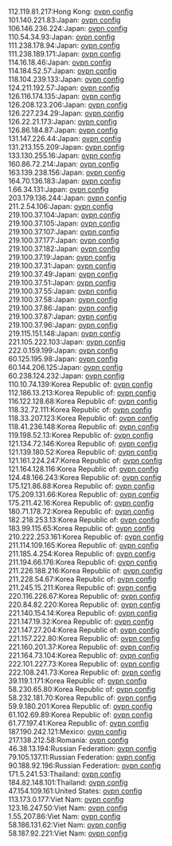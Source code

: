 112.119.81.217:Hong Kong: [ovpn config](vpn/112_119_81_217.ovpn)  
101.140.221.83:Japan: [ovpn config](vpn/101_140_221_83.ovpn)  
106.146.236.224:Japan: [ovpn config](vpn/106_146_236_224.ovpn)  
110.54.34.93:Japan: [ovpn config](vpn/110_54_34_93.ovpn)  
111.238.178.94:Japan: [ovpn config](vpn/111_238_178_94.ovpn)  
111.238.189.171:Japan: [ovpn config](vpn/111_238_189_171.ovpn)  
114.16.18.46:Japan: [ovpn config](vpn/114_16_18_46.ovpn)  
114.184.52.57:Japan: [ovpn config](vpn/114_184_52_57.ovpn)  
118.104.239.133:Japan: [ovpn config](vpn/118_104_239_133.ovpn)  
124.211.192.57:Japan: [ovpn config](vpn/124_211_192_57.ovpn)  
126.116.174.135:Japan: [ovpn config](vpn/126_116_174_135.ovpn)  
126.208.123.206:Japan: [ovpn config](vpn/126_208_123_206.ovpn)  
126.227.234.29:Japan: [ovpn config](vpn/126_227_234_29.ovpn)  
126.22.21.173:Japan: [ovpn config](vpn/126_22_21_173.ovpn)  
126.86.184.87:Japan: [ovpn config](vpn/126_86_184_87.ovpn)  
131.147.226.44:Japan: [ovpn config](vpn/131_147_226_44.ovpn)  
131.213.155.209:Japan: [ovpn config](vpn/131_213_155_209.ovpn)  
133.130.255.16:Japan: [ovpn config](vpn/133_130_255_16.ovpn)  
160.86.72.214:Japan: [ovpn config](vpn/160_86_72_214.ovpn)  
163.139.238.156:Japan: [ovpn config](vpn/163_139_238_156.ovpn)  
164.70.136.183:Japan: [ovpn config](vpn/164_70_136_183.ovpn)  
1.66.34.131:Japan: [ovpn config](vpn/1_66_34_131.ovpn)  
203.179.136.244:Japan: [ovpn config](vpn/203_179_136_244.ovpn)  
211.2.54.106:Japan: [ovpn config](vpn/211_2_54_106.ovpn)  
219.100.37.104:Japan: [ovpn config](vpn/219_100_37_104.ovpn)  
219.100.37.105:Japan: [ovpn config](vpn/219_100_37_105.ovpn)  
219.100.37.107:Japan: [ovpn config](vpn/219_100_37_107.ovpn)  
219.100.37.177:Japan: [ovpn config](vpn/219_100_37_177.ovpn)  
219.100.37.182:Japan: [ovpn config](vpn/219_100_37_182.ovpn)  
219.100.37.19:Japan: [ovpn config](vpn/219_100_37_19.ovpn)  
219.100.37.31:Japan: [ovpn config](vpn/219_100_37_31.ovpn)  
219.100.37.49:Japan: [ovpn config](vpn/219_100_37_49.ovpn)  
219.100.37.51:Japan: [ovpn config](vpn/219_100_37_51.ovpn)  
219.100.37.55:Japan: [ovpn config](vpn/219_100_37_55.ovpn)  
219.100.37.58:Japan: [ovpn config](vpn/219_100_37_58.ovpn)  
219.100.37.86:Japan: [ovpn config](vpn/219_100_37_86.ovpn)  
219.100.37.87:Japan: [ovpn config](vpn/219_100_37_87.ovpn)  
219.100.37.96:Japan: [ovpn config](vpn/219_100_37_96.ovpn)  
219.115.151.148:Japan: [ovpn config](vpn/219_115_151_148.ovpn)  
221.105.222.103:Japan: [ovpn config](vpn/221_105_222_103.ovpn)  
222.0.159.199:Japan: [ovpn config](vpn/222_0_159_199.ovpn)  
60.125.195.98:Japan: [ovpn config](vpn/60_125_195_98.ovpn)  
60.144.206.125:Japan: [ovpn config](vpn/60_144_206_125.ovpn)  
60.238.124.232:Japan: [ovpn config](vpn/60_238_124_232.ovpn)  
110.10.74.139:Korea Republic of: [ovpn config](vpn/110_10_74_139.ovpn)  
112.186.13.213:Korea Republic of: [ovpn config](vpn/112_186_13_213.ovpn)  
116.122.128.68:Korea Republic of: [ovpn config](vpn/116_122_128_68.ovpn)  
118.32.72.111:Korea Republic of: [ovpn config](vpn/118_32_72_111.ovpn)  
118.33.207.123:Korea Republic of: [ovpn config](vpn/118_33_207_123.ovpn)  
118.41.236.148:Korea Republic of: [ovpn config](vpn/118_41_236_148.ovpn)  
119.198.52.13:Korea Republic of: [ovpn config](vpn/119_198_52_13.ovpn)  
121.134.72.146:Korea Republic of: [ovpn config](vpn/121_134_72_146.ovpn)  
121.139.180.52:Korea Republic of: [ovpn config](vpn/121_139_180_52.ovpn)  
121.161.224.247:Korea Republic of: [ovpn config](vpn/121_161_224_247.ovpn)  
121.164.128.116:Korea Republic of: [ovpn config](vpn/121_164_128_116.ovpn)  
124.48.166.243:Korea Republic of: [ovpn config](vpn/124_48_166_243.ovpn)  
175.121.86.88:Korea Republic of: [ovpn config](vpn/175_121_86_88.ovpn)  
175.209.131.66:Korea Republic of: [ovpn config](vpn/175_209_131_66.ovpn)  
175.211.42.16:Korea Republic of: [ovpn config](vpn/175_211_42_16.ovpn)  
180.71.178.72:Korea Republic of: [ovpn config](vpn/180_71_178_72.ovpn)  
182.218.253.13:Korea Republic of: [ovpn config](vpn/182_218_253_13.ovpn)  
183.99.115.65:Korea Republic of: [ovpn config](vpn/183_99_115_65.ovpn)  
210.222.253.161:Korea Republic of: [ovpn config](vpn/210_222_253_161.ovpn)  
211.114.109.165:Korea Republic of: [ovpn config](vpn/211_114_109_165.ovpn)  
211.185.4.254:Korea Republic of: [ovpn config](vpn/211_185_4_254.ovpn)  
211.194.66.176:Korea Republic of: [ovpn config](vpn/211_194_66_176.ovpn)  
211.226.188.216:Korea Republic of: [ovpn config](vpn/211_226_188_216.ovpn)  
211.228.54.67:Korea Republic of: [ovpn config](vpn/211_228_54_67.ovpn)  
211.245.15.211:Korea Republic of: [ovpn config](vpn/211_245_15_211.ovpn)  
220.116.226.67:Korea Republic of: [ovpn config](vpn/220_116_226_67.ovpn)  
220.84.82.220:Korea Republic of: [ovpn config](vpn/220_84_82_220.ovpn)  
221.140.154.14:Korea Republic of: [ovpn config](vpn/221_140_154_14.ovpn)  
221.147.19.32:Korea Republic of: [ovpn config](vpn/221_147_19_32.ovpn)  
221.147.27.204:Korea Republic of: [ovpn config](vpn/221_147_27_204.ovpn)  
221.157.222.80:Korea Republic of: [ovpn config](vpn/221_157_222_80.ovpn)  
221.160.201.37:Korea Republic of: [ovpn config](vpn/221_160_201_37.ovpn)  
221.164.73.104:Korea Republic of: [ovpn config](vpn/221_164_73_104.ovpn)  
222.101.227.73:Korea Republic of: [ovpn config](vpn/222_101_227_73.ovpn)  
222.108.241.73:Korea Republic of: [ovpn config](vpn/222_108_241_73.ovpn)  
39.119.1.171:Korea Republic of: [ovpn config](vpn/39_119_1_171.ovpn)  
58.230.65.80:Korea Republic of: [ovpn config](vpn/58_230_65_80.ovpn)  
58.232.181.70:Korea Republic of: [ovpn config](vpn/58_232_181_70.ovpn)  
59.9.180.201:Korea Republic of: [ovpn config](vpn/59_9_180_201.ovpn)  
61.102.69.89:Korea Republic of: [ovpn config](vpn/61_102_69_89.ovpn)  
61.77.197.41:Korea Republic of: [ovpn config](vpn/61_77_197_41.ovpn)  
187.190.242.121:Mexico: [ovpn config](vpn/187_190_242_121.ovpn)  
217.138.212.58:Romania: [ovpn config](vpn/217_138_212_58.ovpn)  
46.38.13.194:Russian Federation: [ovpn config](vpn/46_38_13_194.ovpn)  
79.105.137.11:Russian Federation: [ovpn config](vpn/79_105_137_11.ovpn)  
90.188.92.196:Russian Federation: [ovpn config](vpn/90_188_92_196.ovpn)  
171.5.241.53:Thailand: [ovpn config](vpn/171_5_241_53.ovpn)  
184.82.148.101:Thailand: [ovpn config](vpn/184_82_148_101.ovpn)  
47.154.109.161:United States: [ovpn config](vpn/47_154_109_161.ovpn)  
113.173.0.177:Viet Nam: [ovpn config](vpn/113_173_0_177.ovpn)  
123.16.247.50:Viet Nam: [ovpn config](vpn/123_16_247_50.ovpn)  
1.55.207.86:Viet Nam: [ovpn config](vpn/1_55_207_86.ovpn)  
58.186.131.62:Viet Nam: [ovpn config](vpn/58_186_131_62.ovpn)  
58.187.92.221:Viet Nam: [ovpn config](vpn/58_187_92_221.ovpn)  
